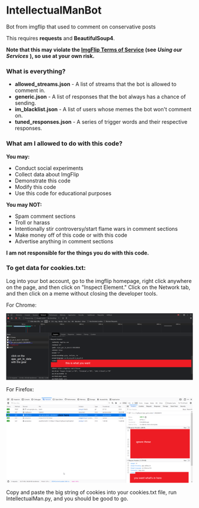 # IntellectualManBot
Bot from imgflip that used to comment on conservative posts

This requires **requests** and **BeautifulSoup4**.

**Note that this may violate the [ImgFlip Terms of Service](http://imgflip.com/terms) (see** ***Using our Services*** **), so use at your own risk.**

### What is everything?

* **allowed_streams.json** - A list of streams that the bot is allowed to comment in.
* **generic.json** - A list of responses that the bot always has a chance of sending.
* **im_blacklist.json** - A list of users whose memes the bot won't comment on.
* **tuned_responses.json** - A series of trigger words and their respective responses.

### What am I allowed to do with this code?

**You may:**

* Conduct social experiments
* Collect data about ImgFlip
* Demonstrate this code
* Modify this code
* Use this code for educational purposes

**You may NOT:**

* Spam comment sections
* Troll or harass
* Intentionally stir controversy/start flame wars in comment sections
* Make money off of this code or with this code
* Advertise anything in comment sections

**I am not responsible for the things you do with this code.**

### To get data for cookies.txt:

Log into your bot account, go to the imgflip homepage, right click anywhere on the page, and then click on "Inspect Element." Click on the Network tab, and then click on a meme without closing the developer tools.

For Chrome:

![](doc_chrome.png)

For Firefox:

![](doc_firefox.png)

Copy and paste the big string of cookies into your cookies.txt file, run IntellectualMan.py, and you should be good to go. 
